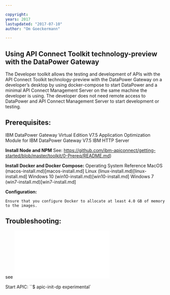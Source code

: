 ```yaml
---

copyright:
years: 2017
lastupdated: "2017-07-10"
author: "Om Goeckermann"

---
```

## Using API Connect Toolkit technology-preview with the DataPower Gateway
The Developer toolkit allows the testing and development of APIs with the API Connect Toolkit technology-preview with the DataPower Gateway on a developer’s desktop by using docker-compose to start DataPower and a minimal API Connect Management Server on the same machine the developer is using. The developer does not need remote access to DataPower and API Connect Management Server to start development or testing.

 ## Prerequisites:
 IBM DataPower Gateway Virtual Edition V7.5
 Application Optimization Module for IBM DataPower Gateway V7.5
 IBM HTTP Server

**Install Node and NPM**
See: https://github.com/ibm-apiconnect/getting-started/blob/master/toolkit/0-Prereq/README.md)

**Install Docker and Docker Compose:**
Operating System  Reference
MacOS             (macos-install.md)[macos-install.md]
Linux             (linux-install.md)[linux-install.md]
Windows 10        (win10-install.md)[win10-install.md]
Windows 7         (win7-install.md)[win7-install.md]

**Configuration:**

    Ensure that you configure Docker to allocate at least 4.0 GB of memory to the images.


## Troubleshooting:
see ![Troubleshooting](/troubleshooting/Docker_issues.md)

Start APIC:  ``$ apic-init-dp experimental`
